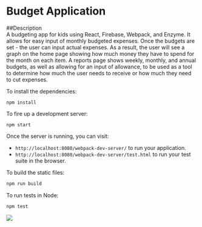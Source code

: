 # Budget Application

##Description  
A budgeting app for kids using React, Firebase, Webpack, and Enzyme. It allows for easy input of monthly budgeted expenses.  Once the budgets are set - the user can input actual expenses.  As a result, the user will see a graph on the home page showing how much money they have to spend for the month on each item.  A reports page shows weekly, monthly, and annual budgets, as well as allowing for an input of allowance, to be used as a tool to determine how much the user needs to receive or how much they need to cut expenses.


To install the dependencies:
```
npm install
```
To fire up a development server:
```
npm start
```
Once the server is running, you can visit:

* `http://localhost:8080/webpack-dev-server/` to run your application.
* `http://localhost:8080/webpack-dev-server/test.html` to run your test suite in the browser.

To build the static files:
```js
npm run build
```
To run tests in Node:
```js
npm test
```

![](http://g.recordit.co/Fi3DUO3XXv.gif)
